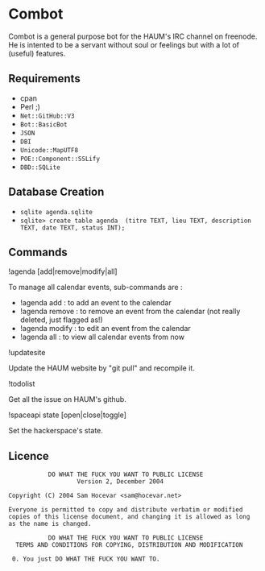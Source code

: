 Combot
======

Combot is a general purpose bot for the HAUM's IRC channel on freenode.
He is intented to be a servant without soul or feelings but with a lot of (useful) features.

Requirements
------------

- cpan
- Perl ;)
- `Net::GitHub::V3`
- `Bot::BasicBot`
- `JSON`
- `DBI`
- `Unicode::MapUTF8`
- `POE::Component::SSLify`
- `DBD::SQLite`

Database Creation
-----------------

- `sqlite agenda.sqlite`
- `sqlite> create table agenda  (titre TEXT, lieu TEXT, description TEXT, date TEXT, status INT);`


Commands
--------

!agenda [add|remove|modify|all]

To manage all calendar events, sub-commands are :

- !agenda add : to add an event to the calendar
- !agenda remove : to remove an event from the calendar (not really deleted, just flagged as!)
- !agenda modify : to edit an event from the calendar
- !agenda all : to view all calendar events from now

!updatesite

Update the HAUM website by "git pull" and recompile it.

!todolist

Get all the issue on HAUM's github.

!spaceapi state [open|close|toggle]

Set the hackerspace's state.

Licence
-------
               DO WHAT THE FUCK YOU WANT TO PUBLIC LICENSE
                       Version 2, December 2004

    Copyright (C) 2004 Sam Hocevar <sam@hocevar.net>

    Everyone is permitted to copy and distribute verbatim or modified
    copies of this license document, and changing it is allowed as long
    as the name is changed.

               DO WHAT THE FUCK YOU WANT TO PUBLIC LICENSE
      TERMS AND CONDITIONS FOR COPYING, DISTRIBUTION AND MODIFICATION

     0. You just DO WHAT THE FUCK YOU WANT TO.
